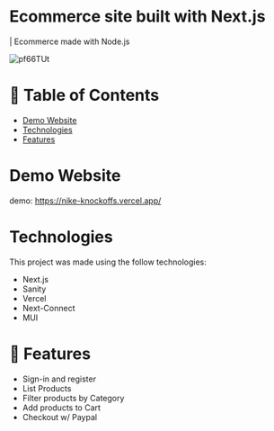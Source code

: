 # Ecommerce site built with Next.js 

| Ecommerce made with Node.js

![pf66TUt](https://user-images.githubusercontent.com/88942814/163514527-846cc051-8589-4576-b4de-33063ec3ed83.png)

# 📌 Table of Contents

- [Demo Website](#demo-website)
- [Technologies](#technologies)
- [Features](#rocket-features)

# Demo Website

demo: https://nike-knockoffs.vercel.app/

# Technologies

This project was made using the follow technologies:

- Next.js
- Sanity
- Vercel
- Next-Connect
- MUI

# :rocket: Features
- Sign-in and register
- List Products
- Filter products by Category
- Add products to Cart
- Checkout w/ Paypal


